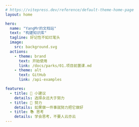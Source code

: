 ```yaml
---
# https://vitepress.dev/reference/default-theme-home-page
layout: home

hero:
  name: "YangMr的文档站"
  text: "构建知识库"
  tagline: 好记性不如烂笔头
  image:
    src: background.svg
  actions:
    - theme: brand
      text: 开始使用
      link: /docs/parks/01.项目前置课.md
    - theme: alt
      text: GitHub
      link: /api-examples

features:
  - title: 🚀 小建议
    details: 选择永远大于努力
  - title: 💪 努力
    details: 如果做一件事就努力把它做好
  - title: 📚 思考
    details: 学会思考，不要人云亦云
---
```

